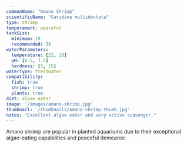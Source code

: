 ```yaml
---
commonName: "Amano Shrimp"
scientificName: "Caridina multidentata"
type: shrimp
temperament: peaceful
tankSize:
  minimum: 19
  recommended: 38
waterParameters:
  temperature: [22, 28]
  pH: [6.5, 7.5]
  hardness: [5, 15]
waterType: freshwater
compatibility:
  fish: true
  shrimp: true
  plants: true
diet: algae eater
image: '/images/amano-shrimp.jpg'
thumbnail: '/thumbnails/amano-shrimp-thumb.jpg'
notes: "Excellent algae eater and very active scavenger."
---
```

Amano shrimp are popular in planted aquariums due to their exceptional algae-eating capabilities and peaceful demeanor.